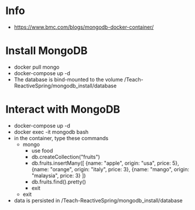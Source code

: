 # Info
* https://www.bmc.com/blogs/mongodb-docker-container/
  
# Install MongoDB
* docker pull mongo 
* docker-compose up -d
* The database is bind-mounted to the volume /Teach-ReactiveSpring/mongodb_install/database

# Interact with MongoDB
* docker-compose up -d
* docker exec -it mongodb bash
* in the container, type these commands
    * mongo
      * use food
      * db.createCollection("fruits")
      * db.fruits.insertMany([ {name: "apple", origin: "usa", price: 5}, {name: "orange", origin: "italy", price: 3}, {name: "mango", origin: "malaysia", price: 3} ])
      * db.fruits.find().pretty()
      * exit
    * exit
* data is persisted in /Teach-ReactiveSpring/mongodb_install/database